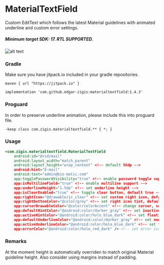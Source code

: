 # MaterialTextField

Custom EditText which follows the latest Material guidelines with animated underline and custom error settings. 
##### Minimum target SDK: 17. RTL SUPPORTED.

![alt text](https://github.com/edgar-zigis/MaterialTextField/blob/master/sample.gif?raw=true)

### Gradle
Make sure you have jitpack.io included in your gradle repositories.

```
maven { url "https://jitpack.io" }
```
```
implementation 'com.github.edgar-zigis:materialtextfield:1.4.3'
```
### Proguard
In order to preserve underline animation, please include this into proguard file.

```
-keep class com.zigis.materialtextfield.** { *; }
```
### Usage
``` xml
<com.zigis.materialtextfield.MaterialTextField
    android:id="@+id/mail"
    android:layout_width="match_parent"
    android:layout_height="wrap_content" <!-- default 56dp -->
    android:hint="E-mail"
    android:text="admin@bio-matic.com"
    app:togglePasswordVisibility="true" <!-- enable password toggle support -->
    app:isMultilineField="true" <!-- enable multiline support -->
    app:underlineHeight="1.5dp" <!-- set underline height -->
    app:isClearEnabled="true" <!-- toggle clear button, default true -->
    app:rightIcon="@drawable/ic_clear" <!-- set custom right icon, default null -->
    app:rightButtonColor="@color/grey" <!-- set right icon tint, default grey -->
    app:cursorDrawableColor="@color/colorAccent" <!-- change cursor, selection & selection handles color -->
    app:defaultHintColor="@android:color/darker_gray" <!-- set inactive hint color -->
    app:activeHintColor="@android:color/holo_blue_dark" <!-- set floating hint color -->
    app:defaultUnderlineColor="@android:color/darker_gray" <!-- set non-focused underline color -->
    app:activeUnderlineColor="@android:color/holo_blue_dark" <!-- set focused underline color -->
    app:errorColor="@android:color/holo_red_dark" /> <!-- set error icon, text and underline color -->
```
### Remarks
At the moment height is automatically overriden to match original Material guideline height. Also consider using margins instead of padding.
